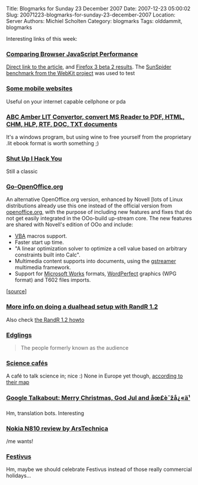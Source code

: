 Title: Blogmarks for Sunday 23 December 2007
Date: 2007-12-23 05:00:02
Slug: 20071223-blogmarks-for-sunday-23-december-2007
Location: Server
Authors: Michiel Scholten
Category: blogmarks
Tags: olddammit, blogmarks

<p>Interesting links of this week:</p>
<h3><a href="http://slashdot.org/article.pl?sid=07/12/20/1640234">Comparing Browser JavaScript Performance</a></h3>
<p><a href="http://www.codinghorror.com/blog/archives/001023.html">Direct link to the article</a>, and <a href="http://www.codinghorror.com/blog/files/sunspider-benchmark-results-ff2-vs-ff3b2.txt">Firefox 3 beta 2 results</a>. The <a href="http://webkit.org/blog/152/announcing-sunspider-09/">SunSpider benchmark from the WebKit project</a> was used to test</p>
<h3><a href="http://www.metaviewsoft.de/mobile/">Some mobile websites</a></h3>
<p>Useful on your internet capable cellphone or pda</p>
<h3><a href="http://www.processtext.com/abclit.html">ABC Amber LIT Convertor, convert MS Reader to PDF, HTML, CHM, HLP, RTF, DOC, TXT documents</a></h3>
<p>It's a windows program, but using wine to free yourself from the proprietary .lit ebook format is worth something ;)</p>
<h3><a href="http://www.electric-escape.net/node/1475">Shut Up I Hack You</a></h3>
<p>Still a classic</p>
<h3><a href="http://go-oo.org/">Go-OpenOffice.org</a></h3>
<p>An alternative OpenOffice.org version, enhanced by Novell [lots of Linux distributions already use this one instead of the official version from <a href="http://openoffice.org/">openoffice.org</a>, with the purpose of including new features and fixes that do not get easily integrated in the OOo-build up-stream core. The new features are shared with Novell's edition of OOo and include:</p>

<ul>
<li><a href="http://en.wikipedia.org/wiki/Visual_Basic_for_Applications" title="Visual Basic for Applications">VBA</a> macros support.</li>
<li>Faster start up time.</li>
<li>"A linear optimization solver to optimize a cell value based on arbitrary constraints built into Calc".</li>
<li>Multimedia content supports into documents, using the <a href="http://en.wikipedia.org/wiki/Gstreamer" title="Gstreamer">gstreamer</a> multimedia framework.</li>
<li>Support for <a href="http://en.wikipedia.org/wiki/Microsoft_Works" title="Microsoft Works">Microsoft Works</a> formats, <a href="http://en.wikipedia.org/wiki/WordPerfect" title="WordPerfect">WordPerfect</a> graphics (WPG format) and T602 files imports.</li>
</ul>

<p>[<a href="http://en.wikipedia.org/wiki/OpenOffice.org#Ownership">source</a>]</p>
<h3><a href="http://www.intellinuxgraphics.org/dualhead.html">More info on doing a dualhead setup with RandR 1.2</a></h3>
<p>Also check <a href="http://wiki.debian.org/XStrikeForce/HowToRandR12">the RandR 1.2 howto</a></p>
<h3><a href="https://stpeter.im/?p=1619">Edglings</a></h3>
<blockquote><p>The people formerly known as the audience</p></blockquote>

<h3><a href="http://www.sciencecafes.org/">Science caf&eacute;s</a></h3>
<p>A caf&eacute; to talk science in; nice :) None in Europe yet though, <a href="http://www.sciencecafes.org/find.html">according to their map</a></p>
<h3><a href="http://googletalk.blogspot.com/2007/12/merry-christmas-god-jul-and.html">Google Talkabout: Merry Christmas, God Jul and åœ£è¯žå¿«ä¹</a></h3>
<p>Hm, translation bots. Interesting</p>
<h3><a href="http://arstechnica.com/reviews/hardware/nokia-n810-review.ars">Nokia N810 review by ArsTechnica</a></h3>
<p>/me wants!</p>
<h3><a href="http://en.wikipedia.org/wiki/Festivus">Festivus</a></h3>
<p>Hm, maybe we should celebrate Festivus instead of those really commercial holidays...</p>
